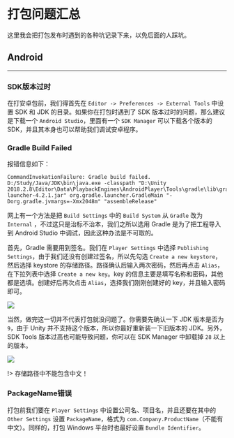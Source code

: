 # 打包问题汇总

这里我会把打包发布时遇到的各种坑记录下来，以免后面的人踩坑。

## Android

---

### SDK版本过时

在打安卓包前，我们得首先在 `Editor -> Preferences -> External Tools` 中设置 SDK 和 JDK 的目录。如果你在打包时遇到了 SDK 版本过时的问题，那么建议是下载一个 `Android Studio`，里面有一个 `SDK Manager` 可以下载各个版本的 SDK，并且其本身也可以帮助我们调试安卓程序。

### Gradle Build Failed

报错信息如下：

    CommandInvokationFailure: Gradle build failed. 
    D:/Study/Java/JDK\bin\java.exe -classpath "D:\Unity 2018.2.8\Editor\Data\PlaybackEngines\AndroidPlayer\Tools\gradle\lib\gradle-launcher-4.2.1.jar" org.gradle.launcher.GradleMain "-Dorg.gradle.jvmargs=-Xmx2048m" "assembleRelease"

网上有一个方法是把 `Build Settings` 中的 `Build System` 从 `Gradle` 改为 `Internal` ，不过这只是治标不治本，我们之所以选用 Gradle 是为了把工程导入到 Android Studio 中调试，因此这种办法是不可取的。

首先，Gradle 需要用到签名。我们在 `Player Settings` 中选择 `Publishing Settings`，由于我们还没有创建过签名，所以先勾选 `Create a new keystore`，然后选择 keystore 的存储路径。路径确认后输入两次密码，然后再点击 `Alias`，在下拉列表中选择 `Create a new key`。key 的信息主要是填写名称和密码，其他都是选填。创建好后再次点击 `Alias`，选择我们刚刚创建好的 key，并且输入密码即可。

![](http://cdn.fantasticmiao.cn/image/post/Unity/%E6%89%93%E5%8C%85%E9%97%AE%E9%A2%98%E6%B1%87%E6%80%BB/01.png)

当然，做完这一切并不代表打包就没问题了。你需要先确认一下 JDK 版本是否为 `9`，由于 Unity 并不支持这个版本，所以你最好重新装一下旧版本的 JDK。另外，SDK Tools 版本过高也可能导致问题，你可以在 SDK Manager 中卸载掉 `28` 以上的版本。

![](http://cdn.fantasticmiao.cn/image/post/Unity/%E6%89%93%E5%8C%85%E9%97%AE%E9%A2%98%E6%B1%87%E6%80%BB/02.png)

!> 存储路径中不能包含中文！

### PackageName错误

打包前我们要在 `Player Settings` 中设置公司名、项目名，并且还要在其中的 `Other Settings` 设置 `PackageName`，格式为 `com.Company.ProductName`（不能有中文）。同样的，打包 Windows 平台时也最好设置 `Bundle Identifier`。